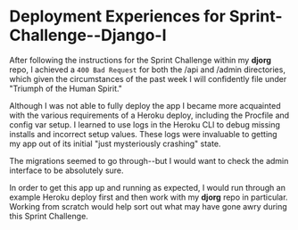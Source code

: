 # Deployment Experiences for Sprint-Challenge--Django-I

After following the instructions for the Sprint Challenge within my **djorg** repo, I achieved a `400 Bad Request` for both the /api and /admin directories, which given the circumstances of the past week I will confidently file under "Triumph of the Human Spirit."

Although I was not able to fully deploy the app I became more acquainted with the various requirements of a Heroku deploy, including the Procfile and config var setup. I learned to use logs in the Heroku CLI to debug missing installs and incorrect setup values. These logs were invaluable to getting my app out of its initial "just mysteriously crashing" state. 

The migrations seemed to go through--but I would want to check the admin interface to be absolutely sure.

In order to get this app up and running as expected, I would run through an example Heroku deploy first and then work with my **djorg** repo in particular. Working from scratch would help sort out what may have gone awry during this Sprint Challenge.